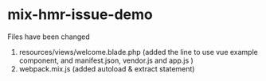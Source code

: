 # mix-hmr-issue-demo

Files have been changed
1. resources/views/welcome.blade.php (added the line to use vue example component, and manifest.json, vendor.js and app.js )
2. webpack.mix.js (added autoload & extract statement)
